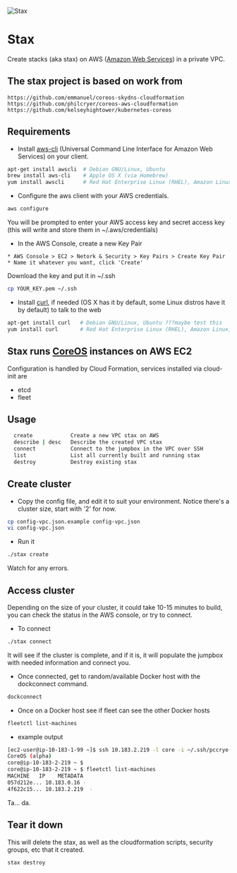 ![Stax](http://www.soul-patrol.com/funk/images/stax.jpg)

# Stax

Create stacks (aka stax) on AWS ([Amazon Web Services](aws.amazon.com)) in a private VPC.

## The stax project is based on work from

    https://github.com/emmanuel/coreos-skydns-cloudformation
    https://github.com/philcryer/coreos-aws-cloudformation
    https://github.com/kelseyhightower/kubernetes-coreos

## Requirements

* Install [aws-cli](https://github.com/aws/aws-cli) (Universal Command Line Interface for Amazon Web Services) on your client.

```bash
apt-get install awscli  # Debian GNU/Linux, Ubuntu
brew install aws-cli    # Apple OS X (via Homebrew)
yum install awscli      # Red Hat Enterprise Linux (RHEL), Amazon Linux, Centos
```

* Configure the aws client with your AWS credentials.

```bash
aws configure
```

You will be prompted to enter your AWS access key and secret access key (this will write and store them in ~/.aws/credentials)

* In the AWS Console, create a new Key Pair 

```
* AWS Console > EC2 > Netork & Security > Key Pairs > Create Key Pair
* Name it whatever you want, click 'Create'
```

Download the key and put it in ~/.ssh

```bash
cp YOUR_KEY.pem ~/.ssh
```

* Install [curl](), if needed (OS X has it by default, some Linux distros have it by default) to talk to the web

```bash
apt-get install curl   # Debian GNU/Linux, Ubuntu ???maybe test this
yum install curl       # Red Hat Enterprise Linux (RHEL), Amazon Linux, Centos ???test this
```

## Stax runs [CoreOS](https://coreos.com/) instances on AWS EC2

Configuration is handled by Cloud Formation, services installed via cloud-init are

* etcd
* fleet

## Usage

```bash
  create            Create a new VPC stax on AWS
  describe | desc   Describe the created VPC stax
  connect           Connect to the jumpbox in the VPC over SSH
  list              List all currently built and running stax
  destroy           Destroy existing stax
```

## Create cluster

* Copy the config file, and edit it to suit your environment. Notice there's a cluster size, start with '2' for now.

```bash
cp config-vpc.json.example config-vpc.json
vi config-vpc.json
```

* Run it

```bash
./stax create
```
Watch for any errors.

## Access cluster

Depending on the size of your cluster, it could take 10-15 minutes to build, you can check the status in the AWS console, or try to connect.

* To connect

```bash
./stax connect
```

It will see if the cluster is complete, and if it is, it will populate the jumpbox with needed information and connect you.

* Once connected, get to random/available Docker host with the dockconnect command.

```bash
dockconnect
```

* Once on a Docker host see if fleet can see the other Docker hosts
```bash
fleetctl list-machines
```

* example output
```bash
[ec2-user@ip-10-183-1-99 ~]$ ssh 10.183.2.219 -l core -i ~/.ssh/pccrye-20141005.pem
CoreOS (alpha)
core@ip-10-183-2-219 ~ $
core@ip-10-183-2-219 ~ $ fleetctl list-machines
MACHINE   IP    METADATA
057d212e... 10.183.0.16 -
4f622c15... 10.183.2.219  -
```

Ta... da.

## Tear it down

This will delete the stax, as well as the cloudformation scripts, security groups, etc that it created.

```bash
stax destroy
```
